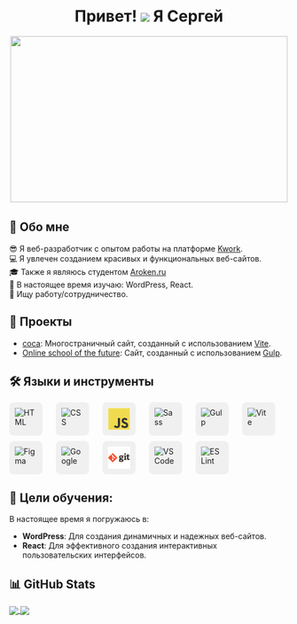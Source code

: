 <h1 align="center">Привет! <img src="https://media.giphy.com/media/hvRJCLFzcasrR4ia7z/giphy.gif" width="30px"/> Я Сергей</h1>

<div align="center">
  <img src="https://media1.giphy.com/media/v1.Y2lkPTc5MGI3NjExeWE1NGc0NmkyaTRzcTNqOWpkdzVkeTNjM2J3cDJ3dG1qaGNudmM1YiZlcD12MV9pbnRlcm5hbF9naWZfYnlfaWQmY3Q9Zw/SpopD7IQN2gK3qN4jS/giphy.gif" width="500" height="300"/>
</div>

<h2>💫 Обо мне</h2>

😎 Я веб-разработчик с опытом работы на платформе <a href="https://kwork.ru/user/ssuchalkin">Kwork</a>.<br>
💻 Я увлечен созданием красивых и функциональных веб-сайтов.<br>
🎓 Также я являюсь студентом <a href="https://aroken.ru/">Aroken.ru</a><br>
🌱 В настоящее время изучаю: WordPress, React.<br>
💼 Ищу работу/сотрудничество.<br>

## 🚀 Проекты

- [coca](https://serega240805.github.io/coca/): Многостраничный сайт, созданный с использованием [Vite](https://vite-docs-ru.vercel.app/).
- [Online school of the future](https://github.com/serega240805/another-project): Сайт, созданный с использованием [Gulp](https://gulpjs.com/).

## 🛠️ Языки и инструменты

<div style="display: flex; flex-wrap: wrap; gap: 10px;">
  <img src="https://cdn.jsdelivr.net/gh/devicons/devicon@latest/icons/html5/html5-original.svg" title="HTML" alt="HTML" width="40" height="40" style="background-color: #f0f0f0; padding: 10px; border-radius: 8px;"/>&nbsp;
  <img src="https://cdn.jsdelivr.net/gh/devicons/devicon@latest/icons/css3/css3-original.svg" title="CSS3" alt="CSS" width="40" height="40" style="background-color: #f0f0f0; padding: 10px; border-radius: 8px;"/>&nbsp;
  <img src="https://github.com/devicons/devicon/blob/master/icons/javascript/javascript-original.svg" title="JavaScript" alt="JavaScript" width="40" height="40" style="background-color: #f0f0f0; padding: 10px; border-radius: 8px;"/>&nbsp;
  <img src="https://cdn.jsdelivr.net/gh/devicons/devicon@latest/icons/sass/sass-original.svg" title="Sass" alt="Sass" width="40" height="40" style="background-color: #f0f0f0; padding: 10px; border-radius: 8px;"/>&nbsp;
  <img src="https://cdn.jsdelivr.net/gh/devicons/devicon@latest/icons/gulp/gulp-plain.svg" title="Gulp" alt="Gulp" width="40" height="40" style="background-color: #f0f0f0; padding: 10px; border-radius: 8px;"/>&nbsp;
  <img src="https://cdn.jsdelivr.net/gh/devicons/devicon@latest/icons/vitejs/vitejs-original.svg" title="Vite" alt="Vite" width="40" height="40" style="background-color: #f0f0f0; padding: 10px; border-radius: 8px;"/>&nbsp;
  <img src="https://cdn.jsdelivr.net/gh/devicons/devicon@latest/icons/figma/figma-original.svg" title="Figma" alt="Figma" width="40" height="40" style="background-color: #f0f0f0; padding: 10px; border-radius: 8px;"/>&nbsp;
  <img src="https://cdn.jsdelivr.net/gh/devicons/devicon@latest/icons/google/google-original.svg" title="Google" alt="Google" width="40" height="40" style="background-color: #f0f0f0; padding: 10px; border-radius: 8px;"/>&nbsp;
  <img src="https://github.com/devicons/devicon/blob/master/icons/git/git-original-wordmark.svg" title="Git" alt="Git" width="40" height="40" style="background-color: #f0f0f0; padding: 10px; border-radius: 8px;"/>&nbsp;
  <img src="https://cdn.jsdelivr.net/gh/devicons/devicon@latest/icons/vscode/vscode-original.svg" title="VSCode" alt="VSCode" width="40" height="40" style="background-color: #f0f0f0; padding: 10px; border-radius: 8px;"/>&nbsp;
  <img src="https://cdn.jsdelivr.net/gh/devicons/devicon@latest/icons/eslint/eslint-original.svg" title="ESLint" alt="ESLint" width="40" height="40" style="background-color: #f0f0f0; padding: 10px; border-radius: 8px;"/>&nbsp;
</div>

## 🌱 Цели обучения:

В настоящее время я погружаюсь в:

- **WordPress**: Для создания динамичных и надежных веб-сайтов.
- **React**: Для эффективного создания интерактивных пользовательских интерфейсов.

## 📊 GitHub Stats

<a href="https://github.com/anuraghazra/github-readme-stats">
  <img height=200 align="center" src="https://github-readme-stats.vercel.app/api?username=serega240805" />
</a>
<a href="https://github.com/anuraghazra/convoychat">
  <img height=200 align="center" src="https://github-readme-stats.vercel.app/api/top-langs?username=serega240805&layout=compact&langs_count=8&card_width=360" />
</a>
